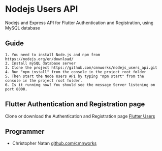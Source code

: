 # Nodejs Users API

Nodejs and Express API for Flutter Authentication and Registration, using MySQL database

## Guide
    1. You need to install Node.js and npm from https://nodejs.org/en/download/
    2. Install mySQL database server
    3. Clone the project https://github.com/cmnworks/nodejs_users_api.git
    4. Run "npm install" from the console in the project root folder
    5. Then start the Node Users API by typing "npm start" from the console in the project root folder.
    6. Is it running now? You should see the message Server listening on port 8000. 
  
## Flutter Authentication and Registration page  

Clone or download the Authentication and Registration page [Flutter Users](https://github.com/cmnworks/flutter_users)

## Programmer

-  Christopher Natan [github.com/cmnworks](https://github.com/cmnworks)
